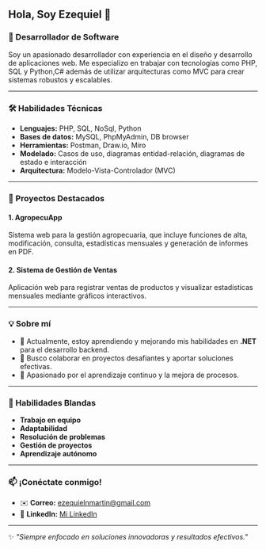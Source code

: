 ## Hola, Soy Ezequiel 👋  
### 🚀 Desarrollador de Software  

Soy un apasionado desarrollador con experiencia en el diseño y desarrollo de aplicaciones web. Me especializo en trabajar con tecnologías como PHP, SQL y Python,C# además de utilizar arquitecturas como MVC para crear sistemas robustos y escalables.  

---

### 🛠️ Habilidades Técnicas  
- **Lenguajes:** PHP, SQL, NoSql, Python  
- **Bases de datos:** MySQL, PhpMyAdmin, DB browser  
- **Herramientas:** Postman, Draw.io, Miro  
- **Modelado:** Casos de uso, diagramas entidad-relación, diagramas de estado e interacción  
- **Arquitectura:** Modelo-Vista-Controlador (MVC)  

---

### 🌟 Proyectos Destacados  
#### **1. AgropecuApp**  
Sistema web para la gestión agropecuaria, que incluye funciones de alta, modificación, consulta, estadísticas mensuales y generación de informes en PDF.  

#### **2. Sistema de Gestión de Ventas**  
Aplicación web para registrar ventas de productos y visualizar estadísticas mensuales mediante gráficos interactivos.  

---

### 💡 Sobre mí  
- 🎯 Actualmente, estoy aprendiendo y mejorando mis habilidades en **.NET** para el desarrollo backend.  
- 🤝 Busco colaborar en proyectos desafiantes y aportar soluciones efectivas.  
- 🌱 Apasionado por el aprendizaje continuo y la mejora de procesos.  

---

### 🌟 Habilidades Blandas  
- **Trabajo en equipo**  
- **Adaptabilidad** 
- **Resolución de problemas**  
- **Gestión de proyectos** 
- **Aprendizaje autónomo**

---

### 📫 ¡Conéctate conmigo!  
- ✉️ **Correo:** [ezequielnmartin@gmail.com](mailto:ezequielnmartin@gmail.com)  
- 💼 **LinkedIn:** [Mi LinkedIn](https://www.linkedin.com/in/ezequielnicolasmartin/)  

---

✨ *"Siempre enfocado en soluciones innovadoras y resultados efectivos."*
